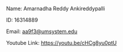 Name: Amarnadha Reddy Ankireddypalli

ID: 16314889

Email: aa9f3@umsystem.edu

Youtube Link: https://youtu.be/cHCg8yu0ptU
